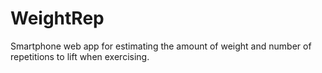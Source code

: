 WeightRep
=========

Smartphone web app for estimating the amount of weight and number of repetitions to lift when exercising.